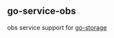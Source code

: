 ## go-service-obs

obs service support for [go-storage](https://github.com/beyondstorage/go-storage)